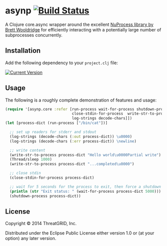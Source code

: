 # asynp [![Build Status](https://travis-ci.org/narma/asynp.svg)](https://travis-ci.org/narma/asynp)

A Clojure core.async wrapper around the excellent [NuProcess library by Brett Wooldridge](https://github.com/brettwooldridge/NuProcess/) for efficiently interacting with a potentially large number of subprocesses concurrently.

## Installation

Add the following dependency to your `project.clj` file:

[![Current Version](https://clojars.org/asynp/latest-version.svg)](https://clojars.org/asynp)

## Usage

The following is a roughly complete demonstration of features and usage:

```clojure
(require '[asynp.core :refer [run-process wait-for-process shutdown-process
                              close-stdin-for-process  write-str-to-process
                              log-strings decode-chars]])
(let [process-dict (run-process ["/bin/cat"])]

  ;; set up readers for stderr and stdout
  (log-strings (decode-chars (:out process-dict)) \u0000)
  (log-strings (decode-chars (:err process-dict)) \newline)

  ;; write content
  (write-str-to-process process-dict "Hello world\u0000Partial write")
  (Thread/sleep 1000)
  (write-str-to-process process-dict "...completed\u0000")

  ;; close stdin
  (close-stdin-for-process process-dict)

  ;; wait for 5 seconds for the process to exit, then force a shutdown
  (println (str "Exit status: " (wait-for-process process-dict 5000)))
  (shutdown-process process-dict))
```

## License

Copyright © 2014 ThreatGRID, Inc.

Distributed under the Eclipse Public License either version 1.0 or (at
your option) any later version.
